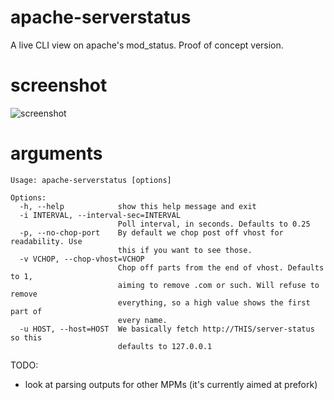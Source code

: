 # apache-serverstatus
A live CLI view on apache's mod_status.  Proof of concept version.

# screenshot
![screenshot](https://raw.githubusercontent.com/scarfboy/apache-serverstatus/main/screenshot.png)

# arguments


```
Usage: apache-serverstatus [options]

Options:
  -h, --help            show this help message and exit
  -i INTERVAL, --interval-sec=INTERVAL
                        Poll interval, in seconds. Defaults to 0.25
  -p, --no-chop-port    By default we chop post off vhost for readability. Use
                        this if you want to see those.
  -v VCHOP, --chop-vhost=VCHOP
                        Chop off parts from the end of vhost. Defaults to 1,
                        aiming to remove .com or such. Will refuse to remove
                        everything, so a high value shows the first part of
                        every name.
  -u HOST, --host=HOST  We basically fetch http://THIS/server-status  so this
                        defaults to 127.0.0.1
```

TODO:
- look at parsing outputs for other MPMs (it's currently aimed at prefork)
